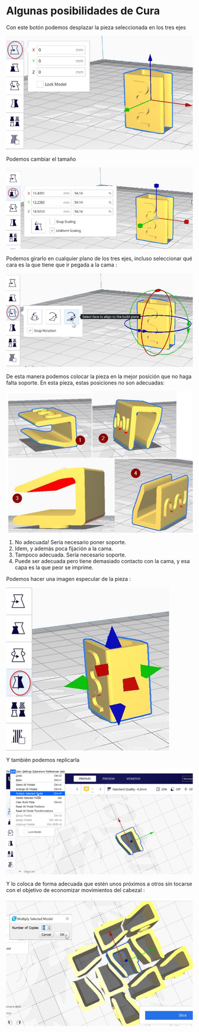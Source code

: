 # Algunas posibilidades de Cura

Con este botón podemos desplazar la pieza seleccionada en los tres ejes

![](/assets/cura21.jpg)

Podemos cambiar el tamaño

![](/assets/cura22.jpg)

Podemos girarlo en cualquier plano de los tres ejes, incluso seleccionar qué cara es la que tiene que ir pegada a la cama :

![](/assets/cura23.jpg)

De esta manera podemos colocar la pieza en la mejor posición que no haga falta soporte. En esta pieza, estas posiciones no son adecuadas:


![](/assets/cura27.jpg)

1. No adecuada! Sería necesario poner soporte.
1. Idem, y además poca fijación a la cama.
1. Tampoco adecuada. Sería necesario soporte.
1. Puede ser adecuada pero tiene demasiado contacto con la cama, y esa capa es la que peor se imprime.

Podemos hacer una imagen especular de la pieza :

![](/assets/cura24.jpg)

Y también podemos replicarla

![](/assets/cura25.jpg)

Y lo coloca de forma adecuada que estén unos próximos a otros sin tocarse con el objetivo de economizar movimientos del cabezal :

![](/assets/cura26.jpg)
